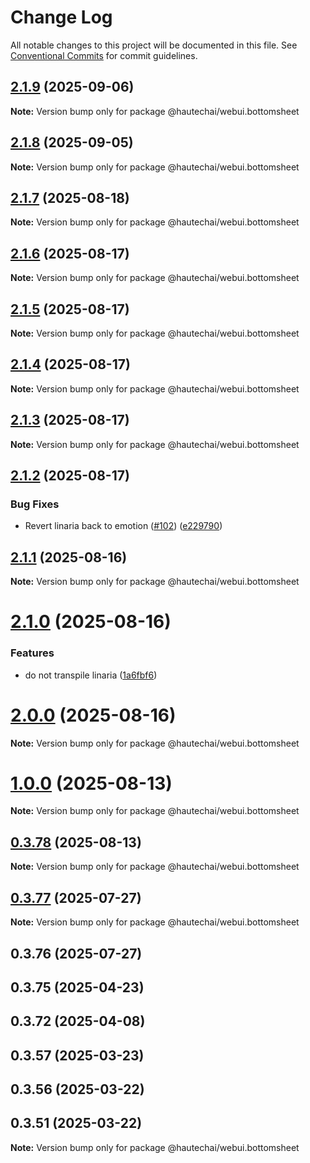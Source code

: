 # Change Log

All notable changes to this project will be documented in this file.
See [Conventional Commits](https://conventionalcommits.org) for commit guidelines.

## [2.1.9](https://github.com/HautechAI/webui/compare/@hautechai/webui.bottomsheet@2.1.8...@hautechai/webui.bottomsheet@2.1.9) (2025-09-06)

**Note:** Version bump only for package @hautechai/webui.bottomsheet

## [2.1.8](https://github.com/HautechAI/webui/compare/@hautechai/webui.bottomsheet@2.1.7...@hautechai/webui.bottomsheet@2.1.8) (2025-09-05)

**Note:** Version bump only for package @hautechai/webui.bottomsheet

## [2.1.7](https://github.com/HautechAI/webui/compare/@hautechai/webui.bottomsheet@2.1.6...@hautechai/webui.bottomsheet@2.1.7) (2025-08-18)

**Note:** Version bump only for package @hautechai/webui.bottomsheet

## [2.1.6](https://github.com/HautechAI/webui/compare/@hautechai/webui.bottomsheet@2.1.5...@hautechai/webui.bottomsheet@2.1.6) (2025-08-17)

**Note:** Version bump only for package @hautechai/webui.bottomsheet

## [2.1.5](https://github.com/HautechAI/webui/compare/@hautechai/webui.bottomsheet@2.1.4...@hautechai/webui.bottomsheet@2.1.5) (2025-08-17)

**Note:** Version bump only for package @hautechai/webui.bottomsheet

## [2.1.4](https://github.com/HautechAI/webui/compare/@hautechai/webui.bottomsheet@2.1.3...@hautechai/webui.bottomsheet@2.1.4) (2025-08-17)

**Note:** Version bump only for package @hautechai/webui.bottomsheet

## [2.1.3](https://github.com/HautechAI/webui/compare/@hautechai/webui.bottomsheet@2.1.2...@hautechai/webui.bottomsheet@2.1.3) (2025-08-17)

**Note:** Version bump only for package @hautechai/webui.bottomsheet

## [2.1.2](https://github.com/HautechAI/webui/compare/@hautechai/webui.bottomsheet@2.1.1...@hautechai/webui.bottomsheet@2.1.2) (2025-08-17)

### Bug Fixes

- Revert linaria back to emotion ([#102](https://github.com/HautechAI/webui/issues/102)) ([e229790](https://github.com/HautechAI/webui/commit/e229790dae8eba4b3037bbe41365e5a73ab7f6dc))

## [2.1.1](https://github.com/HautechAI/webui/compare/@hautechai/webui.bottomsheet@2.1.0...@hautechai/webui.bottomsheet@2.1.1) (2025-08-16)

**Note:** Version bump only for package @hautechai/webui.bottomsheet

# [2.1.0](https://github.com/HautechAI/webui/compare/@hautechai/webui.bottomsheet@1.0.0...@hautechai/webui.bottomsheet@2.1.0) (2025-08-16)

### Features

- do not transpile linaria ([1a6fbf6](https://github.com/HautechAI/webui/commit/1a6fbf6353a0e5028040006b5045170cf83f1ba0))

# [2.0.0](https://github.com/HautechAI/webui/compare/@hautechai/webui.bottomsheet@1.0.0...@hautechai/webui.bottomsheet@2.0.0) (2025-08-16)

**Note:** Version bump only for package @hautechai/webui.bottomsheet

# [1.0.0](https://github.com/HautechAI/webui/compare/@hautechai/webui.bottomsheet@0.3.78...@hautechai/webui.bottomsheet@1.0.0) (2025-08-13)

**Note:** Version bump only for package @hautechai/webui.bottomsheet

## [0.3.78](https://github.com/HautechAI/webui/compare/@hautechai/webui.bottomsheet@0.3.77...@hautechai/webui.bottomsheet@0.3.78) (2025-08-13)

**Note:** Version bump only for package @hautechai/webui.bottomsheet

## [0.3.77](https://github.com/HautechAI/webui/compare/@hautechai/webui.bottomsheet@0.3.76...@hautechai/webui.bottomsheet@0.3.77) (2025-07-27)

**Note:** Version bump only for package @hautechai/webui.bottomsheet

## 0.3.76 (2025-07-27)

## 0.3.75 (2025-04-23)

## 0.3.72 (2025-04-08)

## 0.3.57 (2025-03-23)

## 0.3.56 (2025-03-22)

## 0.3.51 (2025-03-22)

**Note:** Version bump only for package @hautechai/webui.bottomsheet
